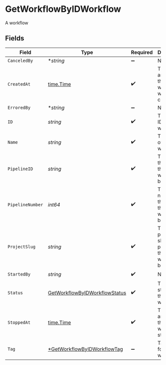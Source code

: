 # GetWorkflowByIDWorkflow

A workflow


## Fields

| Field                                                                                     | Type                                                                                      | Required                                                                                  | Description                                                                               | Example                                                                                   |
| ----------------------------------------------------------------------------------------- | ----------------------------------------------------------------------------------------- | ----------------------------------------------------------------------------------------- | ----------------------------------------------------------------------------------------- | ----------------------------------------------------------------------------------------- |
| `CanceledBy`                                                                              | **string*                                                                                 | :heavy_minus_sign:                                                                        | N/A                                                                                       |                                                                                           |
| `CreatedAt`                                                                               | [time.Time](https://pkg.go.dev/time#Time)                                                 | :heavy_check_mark:                                                                        | The date and time the workflow was created.                                               |                                                                                           |
| `ErroredBy`                                                                               | **string*                                                                                 | :heavy_minus_sign:                                                                        | N/A                                                                                       |                                                                                           |
| `ID`                                                                                      | *string*                                                                                  | :heavy_check_mark:                                                                        | The unique ID of the workflow.                                                            |                                                                                           |
| `Name`                                                                                    | *string*                                                                                  | :heavy_check_mark:                                                                        | The name of the workflow.                                                                 | build-and-test                                                                            |
| `PipelineID`                                                                              | *string*                                                                                  | :heavy_check_mark:                                                                        | The ID of the pipeline this workflow belongs to.                                          | 5034460f-c7c4-4c43-9457-de07e2029e7b                                                      |
| `PipelineNumber`                                                                          | *int64*                                                                                   | :heavy_check_mark:                                                                        | The number of the pipeline this workflow belongs to.                                      | 25                                                                                        |
| `ProjectSlug`                                                                             | *string*                                                                                  | :heavy_check_mark:                                                                        | The project-slug for the pipeline this workflow belongs to.                               | gh/CircleCI-Public/api-preview-docs                                                       |
| `StartedBy`                                                                               | *string*                                                                                  | :heavy_check_mark:                                                                        | N/A                                                                                       |                                                                                           |
| `Status`                                                                                  | [GetWorkflowByIDWorkflowStatus](../../models/operations/getworkflowbyidworkflowstatus.md) | :heavy_check_mark:                                                                        | The current status of the workflow.                                                       |                                                                                           |
| `StoppedAt`                                                                               | [time.Time](https://pkg.go.dev/time#Time)                                                 | :heavy_check_mark:                                                                        | The date and time the workflow stopped.                                                   |                                                                                           |
| `Tag`                                                                                     | [*GetWorkflowByIDWorkflowTag](../../models/operations/getworkflowbyidworkflowtag.md)      | :heavy_minus_sign:                                                                        | Tag used for the workflow                                                                 | setup                                                                                     |